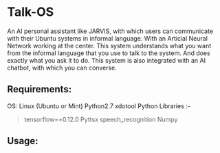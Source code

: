 # Talk-OS
An AI personal assistant like JARVIS, with which users can communicate with their Ubuntu systems in informal language. With an Articial Neural Network working at the center. This system understands what you want from the informal language that you use to talk to the system. And does exactly what you ask it to do.
This system is also integrated with an AI chatbot, with which you can converse.

## Requirements:
OS: Linux (Ubuntu or Mint)
Python2.7
xdotool
Python Libraries :-
> tensorflow==0.12.0
> Pyttsx
> speech_recognition
> Numpy

## Usage:

